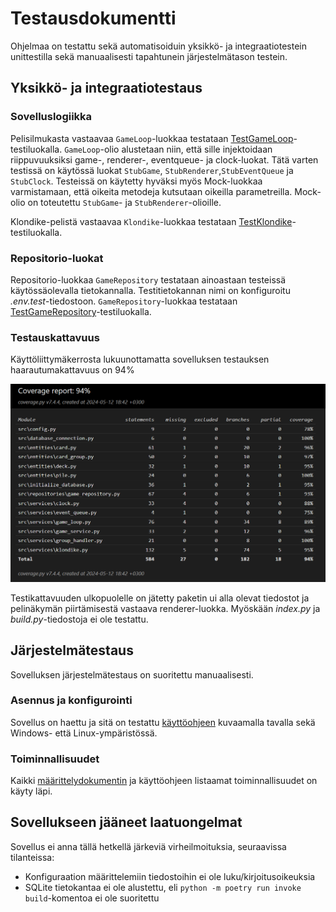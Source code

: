 # Testausdokumentti

Ohjelmaa on testattu sekä automatisoiduin yksikkö- ja integraatiotestein unittestilla sekä manuaalisesti tapahtunein järjestelmätason testein.

## Yksikkö- ja integraatiotestaus

### Sovelluslogiikka

Pelisilmukasta vastaavaa `GameLoop`-luokkaa testataan [TestGameLoop](https://github.com/ohjelmistotekniikka-hy/python-todo-app/blob/master/src/tests/services/game_loop_test.py)-testiluokalla. `GameLoop`-olio alustetaan niin, että sille injektoidaan riippuvuuksiksi game-, renderer-, eventqueue- ja clock-luokat. Tätä varten testissä on käytössä luokat `StubGame`, `StubRenderer`,`StubEventQueue` ja `StubClock`. Testeissä on käytetty hyväksi myös Mock-luokkaa varmistamaan, että oikeita metodeja kutsutaan oikeilla parametreilla. Mock-olio on toteutettu `StubGame`- ja `StubRenderer`-olioille.

Klondike-pelistä vastaavaa `Klondike`-luokkaa testataan [TestKlondike](https://github.com/ohjelmistotekniikka-hy/python-todo-app/blob/master/src/tests/services/klondike_test.py)-testiluokalla.

### Repositorio-luokat

Repositorio-luokkaa `GameRepository` testataan ainoastaan testeissä käytössäolevalla tietokannalla. Testitietokannan nimi on konfiguroitu _.env.test_-tiedostoon. `GameRepository`-luokkaa testataan [TestGameRepository](https://github.com/ohjelmistotekniikka-hy/python-todo-app/blob/master/src/tests/repositories/game_repository_test.py)-testiluokalla.

### Testauskattavuus

Käyttöliittymäkerrosta lukuunottamatta sovelluksen testauksen haarautumakattavuus on 94%

![](./kuvat/testikattavuus.png)

Testikattavuuden ulkopuolelle on jätetty paketin ui alla olevat tiedostot ja pelinäkymän piirtämisestä vastaava renderer-luokka. Myöskään _index.py_ ja _build.py_-tiedostoja ei ole testattu.

## Järjestelmätestaus

Sovelluksen järjestelmätestaus on suoritettu manuaalisesti.

### Asennus ja konfigurointi

Sovellus on haettu ja sitä on testattu [käyttöohjeen](./kayttoohje.md) kuvaamalla tavalla sekä Windows- että Linux-ympäristössä. 

### Toiminnallisuudet

Kaikki [määrittelydokumentin](./vaatimusmaarittely.md#perusversion-tarjoama-toiminnallisuus) ja käyttöohjeen listaamat toiminnallisuudet on käyty läpi. 


## Sovellukseen jääneet laatuongelmat

Sovellus ei anna tällä hetkellä järkeviä virheilmoituksia, seuraavissa tilanteissa:

- Konfiguraation määrittelemiin tiedostoihin ei ole luku/kirjoitusoikeuksia
- SQLite tietokantaa ei ole alustettu, eli `python -m poetry run invoke build`-komentoa ei ole suoritettu
